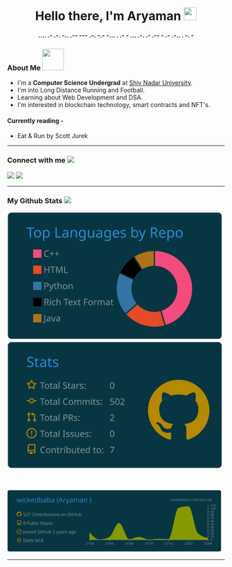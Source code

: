 
<h1 align="center">Hello there, I'm Aryaman <img src="https://media3.giphy.com/media/w1OBpBd7kJqHrJnJ13/giphy.gif?cid=790b76110fb7f75423aa74eab5129ab4b942847290db57e4&rid=giphy.gif&ct=s" width="30px" height="30px" >
</h1>

<p align="center">
<b>.... .- .-. -..    .-- --- .-. -.-    -... . .- - ...    .-. .- .--    - .- .-.. . -. - </b>
</p>

### About Me <img src="https://media0.giphy.com/media/UoLt6Tm8wlSnWGfSFs/giphy.gif?cid=790b7611fc928ea7f4e0e5a81c9d08f659840fa1221dc58e&rid=giphy.gif&ct=s" width="50px" height="50px">

- I'm a **Computer Science Undergrad** at [Shiv Nadar University](https://snu.edu.in/).
- I'm into Long Distance Running and Football.
- Learning about Web Development and DSA.
- I'm interested in blockchain technology, smart contracts and NFT's.

<!-- #### Currently Working on -  -->

#### Currently reading -

- Eat & Run by Scott Jurek
---

### Connect with me <img src='https://raw.githubusercontent.com/ShahriarShafin/ShahriarShafin/main/Assets/handshake.gif' width="60px"> 

<p align="left">
<a href = "https://www.linkedin.com/in/aryaman-singh-rana/"><img src="https://img.icons8.com/fluent/48/000000/linkedin.png"/></a>
<a href = "aryamansinghranaasr@gmail.com"><img src="https://img.icons8.com/fluency/48/000000/email-sign.png"/></a>
</p>

---

### My Github Stats <img src = "https://media2.giphy.com/media/QssGEmpkyEOhBCb7e1/giphy.gif?cid=ecf05e47a0n3gi1bfqntqmob8g9aid1oyj2wr3ds3mg700bl&rid=giphy.gif" width = 30px>


<p align="center"> 

<img src="https://raw.githubusercontent.com/wickedbaba/wickedbaba/master/profile-summary-card-output/solarized_dark/1-repos-per-language.svg" alt="ASR's Stats 1" />
 <img src="https://raw.githubusercontent.com/wickedbaba/wickedbaba/master/profile-summary-card-output/solarized_dark/3-stats.svg" alt="ASR's Stats 2" />
</p> 
<br/>
<p align="center"> 
<img src="https://raw.githubusercontent.com/wickedbaba/wickedbaba/master/profile-summary-card-output/solarized_dark/0-profile-details.svg" alt="ASR's Stats 3" /> 
</p>

---
